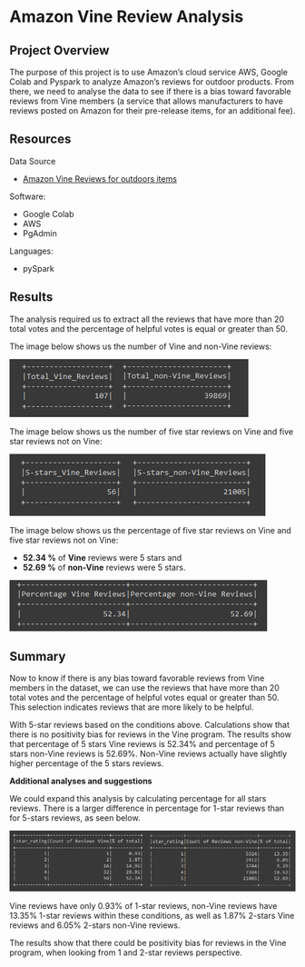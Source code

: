 # Amazon Vine Review Analysis

## Project Overview
The purpose of this project is to use Amazon’s cloud service AWS, Google Colab and Pyspark to analyze Amazon’s reviews for outdoor products. From there, we need to analyse the data to see if there is a bias toward favorable reviews from Vine members (a service that allows manufacturers to have reviews posted on Amazon for their pre-release items, for an additional fee).  

## Resources
Data Source

-	[Amazon Vine Reviews for outdoors items](https://s3.amazonaws.com/amazon-reviews-pds/tsv/amazon_reviews_us_Outdoors_v1_00.tsv.gz)

Software:

-	Google Colab 
-	AWS
-	PgAdmin


Languages:

-	pySpark

## Results
The analysis required us to extract all the reviews that have more than 20 total votes and the percentage of helpful votes is equal or greater than 50.



The image below shows us the number of Vine and non-Vine reviews:


![1.png](Resources/1.png)


The image below shows us the number of five star reviews on Vine and five star reviews not on Vine:


![2.png](Resources/2.png)


The image below shows us the percentage of five star reviews on Vine and five star reviews not on Vine:

- **52.34 %** of **Vine** reviews were 5 stars and 
- **52.69 %** of **non-Vine** reviews were 5 stars.

![3.png](Resources/3.png)


## Summary

Now to know if there is any bias toward favorable reviews from Vine members in the dataset, we can use the reviews that have more than 20 total votes and the percentage of helpful votes equal or greater than 50. This selection indicates reviews that are more likely to be helpful.

With 5-star reviews based on the conditions above. Calculations show that there is no positivity bias for reviews in the Vine program. The results show that percentage of 5 stars Vine reviews is 52.34% and percentage of 5 stars non-Vine reviews is 52.69%. Non-Vine reviews actually have slightly higher percentage of the 5 stars reviews.

**Additional analyses and suggestions**

We could expand this analysis by calculating percentage for all stars reviews. There is a larger difference in percentage for 1-star reviews than for 5-stars reviews, as seen below.

![4.png](Resources/4.png)


Vine reviews have only 0.93% of 1-star reviews, non-Vine reviews have 13.35% 1-star reviews within these conditions, as well as 1.87% 2-stars Vine reviews and 6.05% 2-stars non-Vine reviews.  

The results show that there could be positivity bias for reviews in the Vine program, when looking from 1 and 2-star reviews perspective. 

